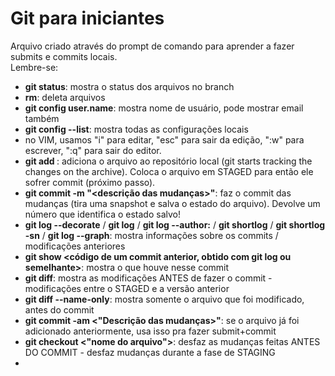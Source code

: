 # Git para iniciantes  
  
Arquivo criado através do prompt de comando para aprender a fazer submits e commits locais.  
Lembre-se:  
* **git status**: mostra o status dos arquivos no branch  
* **rm**: deleta arquivos  
* **git config user.name**: mostra nome de usuário, pode mostrar email também  
* **git config --list**: mostra todas as configurações locais  
* no VIM, usamos "i" para editar, "esc" para sair da edição, ":w" para escrever, ":q" para sair do editor.  
* **git add <filename>**: adiciona o arquivo ao repositório local (git starts tracking the changes on the archive). Coloca o arquivo em STAGED para então ele sofrer commit (próximo passo). 
* **git commit -m "<descrição das mudanças>"**: faz o commit das mudanças (tira uma snapshot e salva o estado do arquivo). Devolve um número que identifica o estado salvo!  
* **git log --decorate** / **git log** / **git log --author:<nome do autor>** / **git shortlog** / **git shortlog -sn** / **git log --graph**: mostra informações sobre os commits / modificações anteriores  
* **git show <código de um commit anterior, obtido com git log ou semelhante>**: mostra o que houve nesse commit  
* **git diff**: mostra as modificações ANTES de fazer o commit - modificações entre o STAGED e a versão anterior  
* **git diff --name-only**: mostra somente o arquivo que foi modificado, antes do commit  
* **git commit -am <"Descrição das mudanças>"**: se o arquivo já foi adicionado anteriormente, usa isso pra fazer submit+commit  
* **git checkout <"nome do arquivo">**: desfaz as mudanças feitas ANTES DO COMMIT - desfaz mudanças durante a fase de STAGING  
* 
